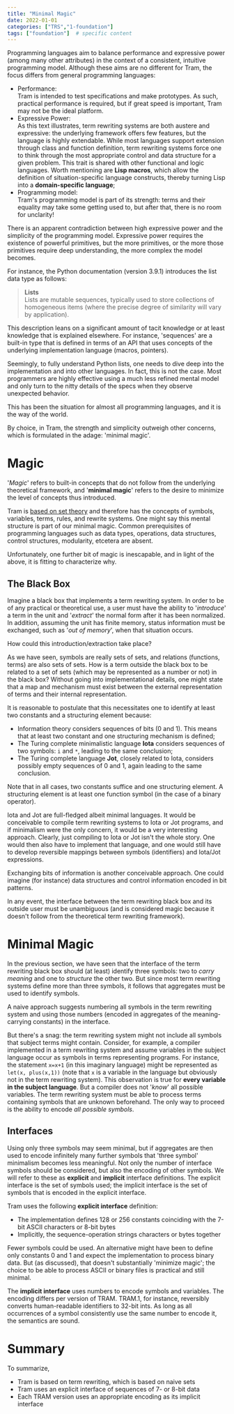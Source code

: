 ```yaml
---
title: "Minimal Magic"
date: 2022-01-01
categories: ["TRS","1-foundation"]
tags: ["foundation"]  # specific content
---
```

Programming languages aim to balance performance and expressive power (among many other attributes) in the context of a consistent, intuitive programming model. Although these aims are no different for Tram, the focus differs from general programming languages:

* Performance:  
Tram is intended to test specifications and make prototypes. As such, practical performance is required, but if great speed is important, Tram may not be the ideal platform. 
* Expressive Power:  
As this text illustrates, term rewriting systems are both austere and expressive: the underlying framework offers few features, but the language is highly extendable. While most languages support extension through class and function definition, term rewriting systems force one to think through the most appropriate control and data structure for a given problem. This trait is shared with other functional and logic languages. Worth mentioning are **Lisp macros**, which allow the definition of situation-specific language constructs, thereby turning Lisp into a **domain-specific language**;
* Programming model:  
Tram's programming model is part of its strength: terms and their equality may take some getting used to, but after that, there is no room for unclarity!

There is an apparent contradiction between high expressive power and the simplicity of the programming model. Expressive power requires the existence of powerful primitives, but the more primitives, or the more those primitives require deep understanding, the more complex the model becomes.

For instance, the Python documentation (version 3.9.1) introduces the list data type as follows:

> **Lists**  
> Lists are mutable sequences, typically used to store collections of homogeneous items (where the precise degree of similarity will vary by application).

This description leans on a significant amount of tacit knowledge or at least knowledge that is explained elsewhere. For instance, 'sequences' are a built-in type that is defined in terms of an API that uses concepts of the underlying implementation language (macros, pointers).

Seemingly, to fully understand Python lists, one needs to dive deep into the implementation and into other languages. In fact, this is not the case. Most programmers are highly effective using a much less refined mental model and only turn to the nitty details of the specs when they observe unexpected behavior.

This has been the situation for almost all programming languages, and it is the way of the world.

By choice, in Tram, the strength and simplicity outweigh other concerns, which is formulated in the adage: 'minimal magic'.

# Magic
'*Magic*' refers to built-in concepts that do not follow from the underlying theoretical framework, and '**minimal magic**' refers to the desire to minimize the level of concepts thus introduced.

Tram is [based on set theory](https://www.minimalmagic.blog/trs/termrewriting/) and therefore has the concepts of symbols, variables, terms, rules, and rewrite systems. One might say this mental structure is part of our minimal magic. Common prerequisites of programming languages such as data types, operations, data structures, control structures, modularity, etcetera are absent.

Unfortunately, one further bit of magic is inescapable, and in light of the above, it is fitting to characterize why.

## The Black Box
Imagine a black box that implements a term rewriting system. In order to be of any practical or theoretical use, a user must have the ability to '*introduce*' a term in the unit and '*extract*' the normal form after it has been normalized. In addition, assuming the unit has finite memory, status information must be exchanged, such as '*out of memory*', when that situation occurs.

How could this introduction/extraction take place?

As we have seen, symbols are really sets of sets, and relations (functions, terms) are also sets of sets. How is a term outside the black box to be related to a set of sets (which may be represented as a number or not) in the black box? Without going into implementational details, one might state that a map and mechanism must exist between the external representation of terms and their internal representation. 

It is reasonable to postulate that this necessitates one to identify at least two constants and a structuring element because:

* Information theory considers sequences of bits (0 and 1). This means that at least two constant and one structuring mechanism is defined;
* The Turing complete minimalistic language **Iota** considers sequences of two symbols: `i` and `*`, leading to the same conclusion;
* The Turing complete language **Jot**, closely related to Iota, considers possibly empty sequences of 0 and 1, again leading to the same conclusion.

Note that in all cases, two constants suffice and one structuring element. A structuring element is at least one function symbol (in the case of a binary operator).

Iota and Jot are full-fledged albeit minimal languages. It would be conceivable to compile term rewriting systems to Iota or Jot programs, and if minimalism were the only concern, it would be a very interesting approach. Clearly, just compiling to Iota or Jot isn't the whole story. One would then also have to implement that language, and one would still have to develop reversible mappings between symbols (identifiers) and Iota/Jot expressions. 

Exchanging bits of information is another conceivable approach. One could imagine (for instance) data structures and control information encoded in bit patterns.

In any event, the interface between the term rewriting black box and its outside user must be unambiguous (and is considered magic because it doesn't follow from the theoretical term rewriting framework).

# Minimal Magic
In the previous section, we have seen that the interface of the term rewriting black box should (at least) identify three symbols: two to *carry meaning* and one to *structure* the other two. But since most term rewriting systems define more than three symbols, it follows that aggregates must be used to identify symbols. 

A naive approach suggests numbering all symbols in the term rewriting system and using those numbers (encoded in aggregates of the meaning-carrying constants) in the interface. 

But there's a snag: the term rewriting system might not include all symbols that subject terms might contain. Consider, for example, a compiler implemented in a term rewriting system and assume variables in the subject language occur as symbols in terms representing programs. For instance, the statement `x=x+1` (in this imaginary language) might be represented as  `let(x, plus(x,1))` (note that `x` is a variable in the language but obviously not in the term rewriting system). This observation is true for **every variable in the subject language**. But a compiler does not '*know*' all possible variables. The term rewriting system must be able to process terms containing symbols that are unknown beforehand. The only way to proceed is the ability to encode *all possible symbols*.

## Interfaces
Using only three symbols may seem minimal, but if aggregates are 
then used to encode infinitely many further symbols that 'three symbol' minimalism becomes less meaningful. Not only the number of interface symbols should be considered, but also the encoding of other symbols. We will refer to these as **explicit** and **implicit** interface definitions. The explicit interface is the set of symbols used; the implicit interface is the set of symbols that is encoded in the explicit interface.

Tram  uses the following **explicit interface** definition:

* The implementation defines 128 or 256 constants coinciding with the 7-bit ASCII characters or 8-bit bytes
* Implicitly, the sequence-operation strings characters or bytes together

Fewer symbols could be used. An alternative might have been to define only constants 0 and 1 and expect the implementation to process binary data. But (as discussed), that doesn't substantially 'minimize magic'; the choice to be able to process ASCII or binary files is practical and still minimal.

The **implicit interface** uses numbers to encode symbols and variables. The encoding differs per version of TRAM. TRAM.1, for instance, reversibly converts human-readable identifiers to 32-bit ints.
As long as all occurrences of a symbol consistently use the same number to encode it, the semantics are sound. 

# Summary
To summarize, 

* Tram is based on term rewriting, which is based on naive sets
* Tram uses an explicit interface of sequences of 7- or 8-bit data
* Each TRAM version uses an appropriate encoding as its implicit interface
 



